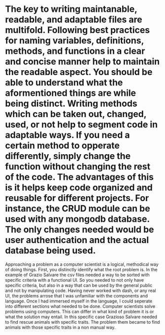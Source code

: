 # The key to writing maintanable, readable, and adaptable files are multifold. Following best practices for naming variables, definitions, methods, and functions in a clear and concise manner help to maintain the readable aspect. You should be able to understand what the aformentioned things are while being distinct. Writing methods which can be taken out, changed, used, or not help to segment code in adaptable ways. If you need a certain method to opperate differently, simply change the function without changing the rest of the code. The advantages of this is it helps keep code organized and reusable for different projects. For instance, the CRUD module can be used with any mongodb database. The only changes needed would be user authentication and the actual database being used. 
Approaching a problem as a computer scientist is a logical, methodical way of doing things. First, you distinctly identify what the root problem is. In the example of Grazio Salvare the csv files needed a way to be sorted with specific criteria with a functional UI. So you needed to not only have specific criteria, but also in a way that can be used by the general public and not by manipulating code. Having never worked with dash, or any real UI, the problems arrose that I was unfamiliar with the components and language. Once I had immersed myself in the language, I could seperate into different sections what needed to be done. 
Computer scientists solve problems using computers. This can differ in what kind of problem it is or what the solution may entail. In this specific case Grazioso Salvare needed to find rescue animals with specific traits. The problem them became to find animals with those specific traits in a non manual way. 

